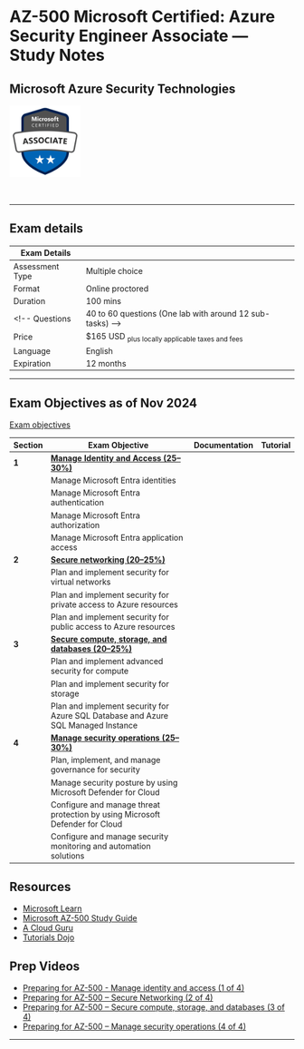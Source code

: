 # AZ-500 Microsoft Certified: Azure Security Engineer Associate — Study Notes
## Microsoft Azure Security Technologies

<p align="left">
  <img src="images/az-500-badge.svg" {:height="25%" width="25%"}>
</p>
<br/>

---  

## Exam details

Exam Details  |   |
------------- | - |  
Assessment Type	| Multiple choice
Format	| Online proctored
Duration	| 100 mins
<!-- Questions | 40 to 60 questions (One lab with around 12 sub-tasks)  -->
Price	| $165 USD <sub>plus locally applicable taxes and fees</sub>
Language	| English
Expiration |	12 months

---  

## Exam Objectives as of Nov 2024

[Exam objectives](https://learn.microsoft.com/en-us/credentials/certifications/resources/study-guides/az-500)

Section | Exam Objective     |  Documentation   | Tutorial  |
------- | ------------------ |  --------------- | --------- | 
**1** | [**Manage Identity and Access (25–30%)**](1-iam/README.md)
| | Manage Microsoft Entra identities
| | Manage Microsoft Entra authentication
| | Manage Microsoft Entra authorization
| | Manage Microsoft Entra application access
**2** | [**Secure networking (20–25%)**](2-networking/README.md) |
| | Plan and implement security for virtual networks
| | Plan and implement security for private access to Azure resources
| | Plan and implement security for public access to Azure resources
**3** | [**Secure compute, storage, and databases (20–25%)**](3-compute-storage-database/README.md)
| | Plan and implement advanced security for compute
| | Plan and implement security for storage
| | Plan and implement security for Azure SQL Database and Azure SQL Managed Instance
**4** | [**Manage security operations (25–30%)**](4-operations/README.md)
| | Plan, implement, and manage governance for security
| | Manage security posture by using Microsoft Defender for Cloud
| | Configure and manage threat protection by using Microsoft Defender for Cloud
| | Configure and manage security monitoring and automation solutions



<!-- 
## Exam Objectives - LEGACY

| Section | Exam Objective     |  Documentation   | Tutorial  |
| ------- | ------------------ |  --------------- | --------- | 
**1** | **Manage Identity and Access (25–30%)** (5 Modules)
|   | Secure Azure solutions with Azure Active Directory (12 Units)
|   | Implement Hybrid identity (10 Units)
|   | Deploy Azure AD identity protection (14 Units)
|   | Configure Azure AD privileged identity management (11 Units)
|   | Design an enterprise governance strategy (14 Units)
|   **2** | **AZ-500 part2: Implement platform protection** (4 Modules)
|   | Implement perimeter security (13 Units)
|   | Configure network security (14 Units)
|   | Configure and manage host security (14 Units)
|   | Enable Containers security (14 Units)
|   **3** | **AZ-500 part 3: Secure your data and applications** (4 Modules)
|   | Deploy and secure Azure Key Vault (14 Units)
|   | Configure application security features (10 Units)
|   | Implement storage security (12 Units)
|   | Configure and manage SQL database security (14 Units)
|   **4** | **AZ-500 part 4: Manage security operation** (3 Modules)
|   | Configure and manage Azure Monitor (10 Units)
|   | Enable and manage Microsoft Defender for Cloud (12 Units)
|   | Configure and monitor Microsoft Sentinel (9 Units) -->


## Resources  
- [Microsoft Learn](https://learn.microsoft.com/en-us/credentials/certifications/azure-security-engineer/?practice-assessment-type=certification)  
- [Microsoft AZ-500 Study Guide](https://learn.microsoft.com/en-gb/certifications/resources/study-guides/az-500)
- [A Cloud Guru](https://learn.acloud.guru/learning-path/azure-security)  
- [Tutorials Dojo](https://portal.tutorialsdojo.com/courses/az-500-microsoft-azure-security-engineer-associate-practice-exams/)  

## Prep Videos  
- [Preparing for AZ-500 - Manage identity and access (1 of 4)](https://learn.microsoft.com/en-us/shows/exam-readiness-zone/preparing-for-az-500-manage-identity-and-access-1-of-4)
- [Preparing for AZ-500 – Secure Networking (2 of 4)](https://learn.microsoft.com/en-us/shows/exam-readiness-zone/preparing-for-az-500-secure-networking-2-of-4)
- [Preparing for AZ-500 – Secure compute, storage, and databases (3 of 4)](https://learn.microsoft.com/en-us/shows/exam-readiness-zone/preparing-for-az-500-secure-networking-3-of-4)
- [Preparing for AZ-500 – Manage security operations (4 of 4)](https://learn.microsoft.com/en-us/shows/exam-readiness-zone/preparing-for-az-500-secure-networking-4-of-4)


---  
